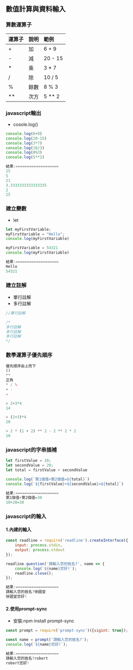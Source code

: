 ## 數值計算與資料輸入

### 算數運算子

| 運算子 | 說明 | 範例 |
|:--|:--|:--|
| + | 加 | 6 + 9 |
| - | 減 | 20 - 15 |
| * | 乘 | 3 * 7|
| / | 除 | 10 / 5 |
| % | 餘數 | 8 % 3 |
| ** | 次方 | 5 ** 2 |


### javascript輸出

- cosole.log()

```javascript
console.log(6+9)
console.log(20-15)
console.log(3*7)
console.log(10/3)
console.log(8%3)
console.log(5**2)

結果:===================
15
5
21
3.3333333333333335
2
25
```

### 建立變數
- let

```javascript
let myFirstVariable;
myFirstVariable = "Hello";
console.log(myFirstVariable)

myFirstVariable = 54321
console.log(myFirstVariable)

結果:===================
Hello
54321
```

### 建立註解

- 單行註解
- 多行註解

```javascript
//單行註解

/*
多行註解
多行註解
多行註解
*/
```

### 數學運算子優先順序

```javascript
優先順序由上而下
()
**
正負
* / % 
+ -
=
```

```javascript
> 2+3*4
14

> (2+3)*4
20

> 2 * (1 + 2) ** 2 - 2 ** 2 * 2
10
```

### javascript的字串插補

```javascript
let firstValue = 10;
let secondValue = 20;
let total = firstValue + secondValue

console.log(`第1個值+第2個值=${total}`)
console.log(`${firstValue}+${secondValue}=${total}`)

結果:===================
第1個值+第2個值=30
10+20=30
```

### javascript的輸入

#### 1.內建的輸入

```javascript
const readline = require('readline').createInterface({
    input: process.stdin,
    output: process.stdout
});

readline.question('請輸入您的姓名?', name => {
    console.log(`${name}您好!`);
    readline.close();
});

結果:===================
請輸入您的姓名?徐國堂
徐國堂您好!
```

#### 2.使用prompt-sync
- 安裝:npm install prompt-sync

```javascript
const prompt = require('prompt-sync')({sigint: true});

const name = prompt('請輸入您的姓名?');
console.log(`${name}您好!`);

結果:===================
請輸入您的姓名?robert
robert您好!
```





